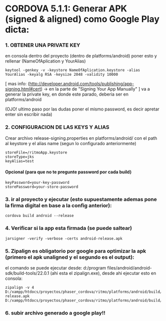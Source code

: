 
# CORDOVA 5.1.1: Generar APK (signed & aligned) como Google Play dicta:

### 1. OBTENER UNA PRIVATE KEY
en consola dentro del proyecto (dentro de platforms/android) poner esto y rellenar (NameOfAplication y YourAlias)

    keytool -genkey -v -keystore NameOfAplication.keystore -alias YourAlias -keyalg RSA -keysize 2048 -validity 10000

[ mas info: (http://developer.android.com/tools/publishing/app-signing.html#cert) -> en la parte de "Signing Your App Manually" ]
va a generar la private key, en donde este parado, deberia ser en platforms/android

(OJO! ultimo paso por las dudas poner el mismo password, es decir apretar enter sin escribir nada)

### 2. CONFIGURACION DE LAS KEYS Y ALIAS
Crear archivo release-signing.properties en platforms/android/ con el path al keystore y el alias name (segun lo configurado anteriormente)

    storeFile=/ritmoApp.keystore
    storeType=jks
    keyAlias=test

#### Opcional (para que no te pregunte password por cada build)

    keyPassword=your-key-password
    storePassword=your-store-password

### 3. ir al proyecto y ejecutar (esto supuestamente ademas pone la firma digital en base a la config anterior):

    cordova build android --release


### 4. Verificar si la app esta firmada (se puede saltear)

    jarsigner -verify -verbose -certs android-release.apk


### 5. Zipalign es obligatorio por google para optimizar la apk (primero el apk unaligned y el segundo es el output):
el comando se puede ejecutar desde: d:/program files/android/android-sdk/build-tools/22.0.1 (ahi esta el zipalign.exe), desde ahi ejecutar esto en consola:

    zipalign -v 4 D:/xampp/htdocs/proyectos/phaser_cordova/ritmo/platforms/android/build/outputs/apk/android-release.apk D:/xampp/htdocs/proyectos/phaser_cordova/ritmo/platforms/android/build/outputs/apk/myapp.apk



### 6. subir archivo generado a google play!!
